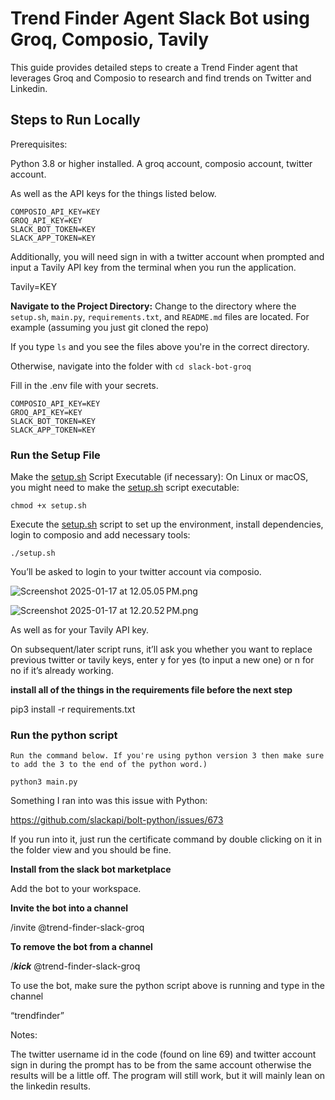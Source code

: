 # Trend Finder Agent Slack Bot using Groq, Composio, Tavily

This guide provides detailed steps to create a Trend Finder agent that leverages Groq and Composio to research and find trends on Twitter and Linkedin. 

## Steps to Run Locally

Prerequisites:

Python 3.8 or higher installed.
A groq account, composio account, twitter account.

As well as the API keys for the things listed below.

```
COMPOSIO_API_KEY=KEY
GROQ_API_KEY=KEY
SLACK_BOT_TOKEN=KEY
SLACK_APP_TOKEN=KEY
```

Additionally, you will need sign in with a twitter account when prompted and input a Tavily API key from the terminal when you run the application.

Tavily=KEY

**Navigate to the Project Directory:**
Change to the directory where the `setup.sh`, `main.py`, `requirements.txt`, and `README.md` files are located. For example (assuming you just git cloned the repo)

If you type `ls` and you see the files above you're in the correct directory.

Otherwise, navigate into the folder with `cd slack-bot-groq`

Fill in the .env file with your secrets.

```
COMPOSIO_API_KEY=KEY
GROQ_API_KEY=KEY
SLACK_BOT_TOKEN=KEY
SLACK_APP_TOKEN=KEY
```

### Run the Setup File

Make the [setup.sh](http://setup.sh/) Script Executable (if necessary):
On Linux or macOS, you might need to make the [setup.sh](http://setup.sh/) script executable:

```
chmod +x setup.sh

```

Execute the [setup.sh](http://setup.sh/) script to set up the environment, install dependencies, login to composio and
add necessary tools:

```
./setup.sh

```

You’ll be asked to login to your twitter account via composio.

![Screenshot 2025-01-17 at 12.05.05 PM.png](https://prod-files-secure.s3.us-west-2.amazonaws.com/7ab21512-3597-42cc-ab4e-9daaccbe9162/3976a2a0-442a-4fa8-b2f0-7b9320c1f55c/Screenshot_2025-01-17_at_12.05.05_PM.png)

![Screenshot 2025-01-17 at 12.20.52 PM.png](https://prod-files-secure.s3.us-west-2.amazonaws.com/7ab21512-3597-42cc-ab4e-9daaccbe9162/7c563311-496d-497a-8d41-1065d7bbd9cf/Screenshot_2025-01-17_at_12.20.52_PM.png)

As well as for your Tavily API key.

On subsequent/later script runs, it’ll ask you whether you want to replace previous twitter or tavily keys, enter y for yes (to input a new one) or n for no if it’s already working.

**install all of the things in the requirements file before the next step**

pip3 install -r requirements.txt

### Run the python script

```
Run the command below. If you're using python version 3 then make sure to add the 3 to the end of the python word.)

python3 main.py
```

Something I ran into was this issue with Python:

https://github.com/slackapi/bolt-python/issues/673

If you run into it, just run the certificate command by double clicking on it in the folder view and you should be fine.

**Install from the slack bot marketplace**


Add the bot to your workspace.

**Invite the bot into a channel**

/invite @trend-finder-slack-groq

**To remove the bot from a channel**

/***kick*** @trend-finder-slack-groq

To use the bot, make sure the python script above is running and type in the channel

“trendfinder”

Notes:

The twitter username id in the code (found on line 69) and twitter account sign in during the prompt has to be from the same account otherwise the results will be a little off. The program will still work, but it will mainly lean on the linkedin results.
